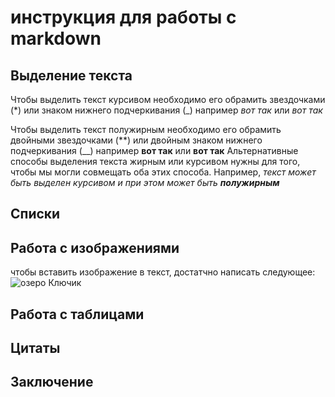 # инструкция для работы с markdown

## Выделение текста

Чтобы выделить текст курсивом необходимо его обрамить звездочками (*) или знаком нижнего подчеркивания (_) например *вот так* или _вот так_

Чтобы выделить текст полужирным необходимо его обрамить двойными звездочками (**) или двойным знаком нижнего подчеркивания (__) например **вот так** или __вот так__
Альтернативные способы выделения текста жирным или курсивом нужны для того, чтобы мы могли совмещать оба этих способа. Например,  _текст может быть выделен курсивом и при этом может быть **полужирным**_

## Списки

## Работа с изображениями
чтобы вставить изображение в текст, достатчно написать следующее:
![озеро Ключик](klyochik.jpg)

## Работа с таблицами

## Цитаты

## Заключение